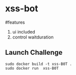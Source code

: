 # xss-bot

#features

1. ui included
2. control waitduration

## Launch Challenge

```
sudo docker build -t xss-B0T .
sudo docker run  xss-B0T
```
